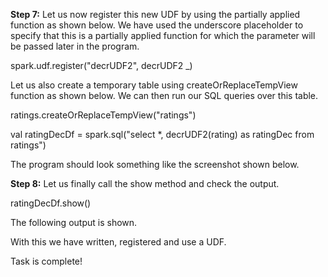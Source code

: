 
**Step 7:** Let us now register this new UDF by using the partially applied function as shown below. We have used the underscore placeholder to specify that this is a partially applied function for which the parameter will be passed later in the program.

spark.udf.register("decrUDF2", decrUDF2 _)

Let us also create a temporary table using createOrReplaceTempView function as shown below. We can then run our SQL queries over this table.

ratings.createOrReplaceTempView("ratings")

val ratingDecDf = spark.sql("select *, decrUDF2(rating) as ratingDec from ratings")

The program should look something like the screenshot shown below.


 

**Step 8:** Let us finally call the show method and check the output.

ratingDecDf.show()

The following output is shown.

 
With this we have written, registered and use a UDF.

Task is complete!




